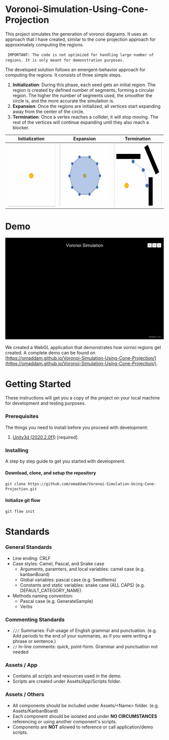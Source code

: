 # Voronoi-Simulation-Using-Cone-Projection
This project simulates the generation of voronoi diagrams. It uses an approach that I have created, similar to the cone projection approach for approximately computing the regions.  

` IMPORTANT: The code is not optimized for handling large number of regions. It is only meant for demonstration purposes.`

The developed solution follows an emergent-behavior approach for computing the regions. It consists of three simple steps.

1) **Initialization**: During this phase, each seed gets an initial region. The region is created by defined number of segments, forming a circular region. The higher the number of segments used, the smoother the circle is, and the more accurate the simulation is.
2) **Expansion**: Once the regions are initialized, all vertices start expanding away from the center of the circle.
3) **Termination**: Once a vertex reaches a collider, it will stop moving. The rest of the vertices will continue expanding until they also reach a blocker.

| Initialization | Expansion | Termination |
| :-----: | :-------: | :-------: |
| <img src="docs/Initialization.gif" height="200" /> | <img src="docs/Expansion.gif" height="200" /> | <img src="docs/Termination.gif" height="200" /> |

# Demo

![Simulation](docs/Simulation.gif)

We created a WebGL application that demonstrates how vornoi regions get created.
A complete demo can be found on [https://omaddam.github.io/Voronoi-Simulation-Using-Cone-Projection/](https://omaddam.github.io/Voronoi-Simulation-Using-Cone-Projection/).

# Getting Started

These instructions will get you a copy of the project on your local machine for development and testing purposes.

### Prerequisites

The things you need to install before you proceed with development:

1) [Unity3d (2020.2.0f1)](https://unity3d.com/get-unity/download/archive) [required].

### Installing

A step by step guide to get you started with development.

#### Download, clone, and setup the repository

```git
git clone https://github.com/omaddam/Voronoi-Simulation-Using-Cone-Projection.git
```

#### Initialize git flow

```git
git flow init
```

# Standards

### General Standards

* Line ending: CRLF
* Case styles: Camel, Pascal, and Snake case
  * Arguments, paramters, and local variables: camel case (e.g. kanbanBoard)
  * Global variables: pascal case (e.g. SeedItems)
  * Constants and static variables: snake case (ALL CAPS) (e.g. DEFAULT_CATEGORY_NAME)
* Methods naming convention:
  * Pascal case (e.g. GenerateSample)
  * Verbs

### Commenting Standards

* `///` Summaries: Full-usage of English grammar and punctuation. (e.g. Add periods to the end of your summaries, as if you were writing a phrase or sentence.)
*  `//` In-line comments: quick, point-form. Grammar and punctuation not needed

### Assets / App

* Contains all scripts and resources used in the demo.
* Scripts are created under Assets/App/Scripts folder.

### Assets / Others

* All components should be included under Assets/\<Name> folder. (e.g. Assets/KanbanBoard)
* Each component should be isolated and under **NO CIRCUMSTANCES** referencing or using another component's scripts.
* Components are **NOT** allowed to reference or call application/demo scripts.